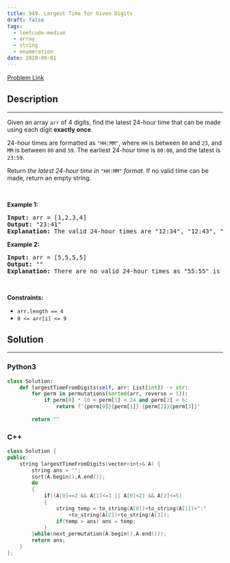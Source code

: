 ```yaml
---
title: 949. Largest Time for Given Digits
draft: false
tags: 
  - leetcode-medium
  - array
  - string
  - enumeration
date: 2020-09-01
---
```


[Problem Link](https://leetcode.com/problems/largest-time-for-given-digits/)

## Description

---
<p>Given an array <code>arr</code> of 4 digits, find the latest 24-hour time that can be made using each digit <strong>exactly once</strong>.</p>

<p>24-hour times are formatted as <code>&quot;HH:MM&quot;</code>, where <code>HH</code> is between <code>00</code> and <code>23</code>, and <code>MM</code> is between <code>00</code> and <code>59</code>. The earliest 24-hour time is <code>00:00</code>, and the latest is <code>23:59</code>.</p>

<p>Return <em>the latest 24-hour time in <code>&quot;HH:MM&quot;</code> format</em>. If no valid time can be made, return an empty string.</p>

<p>&nbsp;</p>
<p><strong class="example">Example 1:</strong></p>

<pre>
<strong>Input:</strong> arr = [1,2,3,4]
<strong>Output:</strong> &quot;23:41&quot;
<strong>Explanation:</strong> The valid 24-hour times are &quot;12:34&quot;, &quot;12:43&quot;, &quot;13:24&quot;, &quot;13:42&quot;, &quot;14:23&quot;, &quot;14:32&quot;, &quot;21:34&quot;, &quot;21:43&quot;, &quot;23:14&quot;, and &quot;23:41&quot;. Of these times, &quot;23:41&quot; is the latest.
</pre>

<p><strong class="example">Example 2:</strong></p>

<pre>
<strong>Input:</strong> arr = [5,5,5,5]
<strong>Output:</strong> &quot;&quot;
<strong>Explanation:</strong> There are no valid 24-hour times as &quot;55:55&quot; is not valid.
</pre>

<p>&nbsp;</p>
<p><strong>Constraints:</strong></p>

<ul>
	<li><code>arr.length == 4</code></li>
	<li><code>0 &lt;= arr[i] &lt;= 9</code></li>
</ul>


## Solution

---
### Python3
``` py title='largest-time-for-given-digits'
class Solution:
    def largestTimeFromDigits(self, arr: List[int]) -> str:
        for perm in permutations(sorted(arr, reverse = 1)):
            if perm[0] * 10 + perm[1] < 24 and perm[2] < 6:
                return f"{perm[0]}{perm[1]}:{perm[2]}{perm[3]}"
        
        return ""
```
### C++
``` cpp title='largest-time-for-given-digits'
class Solution {
public:
	string largestTimeFromDigits(vector<int>& A) {
		string ans = "";
		sort(A.begin(),A.end());
		do
		{
			if((A[0]==2 && A[1]<=3 || A[0]<2) && A[2]<=5)
			{
				string temp = to_string(A[0])+to_string(A[1])+":"
					+to_string(A[2])+to_string(A[3]);
				if(temp > ans) ans = temp;
			}       
		}while(next_permutation(A.begin(),A.end()));
		return ans;
	}
};

```

